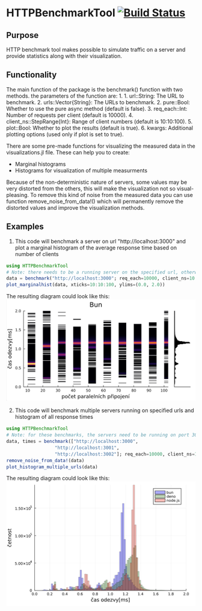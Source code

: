 # HTTPBenchmarkTool [![Build Status](https://github.com/ribardej/HTTPBenchmarkTool.jl/actions/workflows/CI.yml/badge.svg?branch=main)](https://github.com/ribardej/HTTPBenchmarkTool.jl/actions/workflows/CI.yml?query=branch%3Amain)

## Purpose
HTTP benchmark tool makes possible to simulate traffic on a server and provide statistics along with their visualization.

## Functionality
The main function of the package is the benchmark() function with two methods.
the parameters of the function are:
1. 
    1. url::String: The URL to benchmark.
    2. urls::Vector{String}: The URLs to benchmark.
2. pure::Bool: Whether to use the pure async method (default is false).
3. req_each::Int: Number of requests per client (default is 10000).
4. client_ns::StepRange{Int}: Range of client numbers (default is 10:10:100).
5. plot::Bool: Whether to plot the results (default is true).
6. kwargs: Additional plotting options (used only if plot is set to true).

There are some pre-made functions for visualizing the measured data in the visualizations.jl file. These can help you to create:
+ Marginal histograms
+ Histograms for visualization of multiple measurments

Because of the non-deterministic nature of servers, some values may be very distorted from the others, this will make the visualization not so visual-pleasing. To remove this kind of noise from the measured data you can use function remove_noise_from_data!() which will permanently remove the distorted values and improve the visualization methods.

## Examples
1. This code will benchmark a server on url "http://localhost:3000" and plot a marginal histogram of the average response time based on number of clients
```julia
using HTTPBenchmarkTool
# Note: there needs to be a running server on the specified url, otherwise the call will result into an error
data = benchmark("http://localhost:3000"; req_each=10000, client_ns=10:10:100)
plot_marginalhist(data, xticks=10:10:100, ylims=(0.0, 2.0)) 
```
The resulting diagram could look like this:
![label](/examples/bun.jpg "marginal histogram")

2. This code will benchmark multiple servers running on specified urls and histogram of all response times
```julia
using HTTPBenchmarkTool
# Note: for these benchmarks, the servers need to be running on port 3000, 3001, 3002 respectively.    
data, times = benchmark(["http://localhost:3000", 
                  "http://localhost:3001", 
                  "http://localhost:3002"]; req_each=10000, client_ns=10:10:100, plot=false)
remove_noise_from_data!(data)
plot_histogram_multiple_urls(data)
```
The resulting diagram could look like this:
![label2](/examples/histogram.png "histogram multiple urls")
